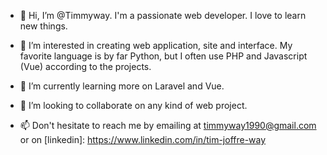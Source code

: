 - 👋 Hi, I’m @Timmyway. I'm a passionate web developer. I love to learn new things.

- 👀 I’m interested in creating web application, site and interface. My favorite language is by far Python, but I often use PHP and Javascript (Vue) according to the projects.

- 🌱 I’m currently learning more on Laravel and Vue.

- 💞️ I’m looking to collaborate on any kind of web project.

- 📫 Don't hesitate to reach me by emailing at timmyway1990@gmail.com or on [linkedin]: https://www.linkedin.com/in/tim-joffre-way
